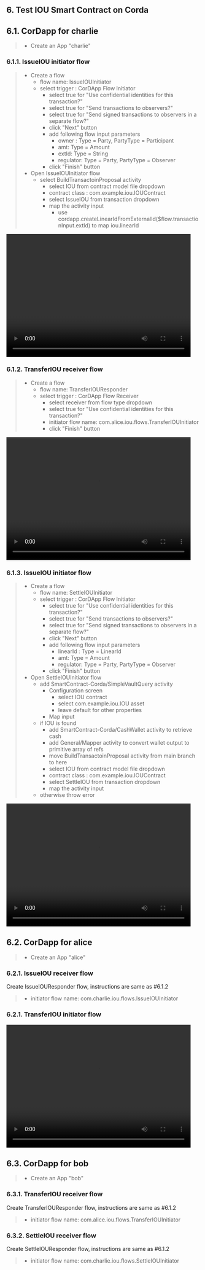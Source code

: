 ## 6. Test IOU Smart Contract on Corda

## 6.1. CorDapp for charlie
> * Create an App "charlie"

### 6.1.1. IssueIOU initiator flow
> * Create a flow 
>   * flow name: IssueIOUInitiator
>   * select trigger : CorDApp Flow Initiator
>      * select true for "Use confidential identities for this transaction?"
>      * select true for "Send transactions to observers?"
>      * select true for "Send signed transactions to observers in a separate flow?"
>      * click "Next" button
>      * add following flow input parameters
>         * owner :    Type = Party, PartyType = Participant
>         * amt:       Type = Amount<Currency> 
>         * extId:     Type = String
>         * regulator: Type = Party, PartyType = Observer
>      * click "Finish" button
> * Open IssueIOUInitiator flow
>   * select BuildTransactoinProposal activity
>      * select IOU from contract model file dropdown
>      * contract class : com.example.iou.IOUContract 
>      * select IssueIOU from transaction dropdown
>      * map the activity input
>         * use cordapp.createLinearIdFromExternalId($flow.transactionInput.extId) to map iou.linearId
<p><video width="480" height="320" controls="controls">
    <source src="videos/iouissueinitiator.mp4" type="video/mp4">
</video></p>

### 6.1.2. TransferIOU receiver flow

> * Create a flow 
>   * flow name: TransferIOUResponder
>   * select trigger : CorDApp Flow Receiver
>      * select receiver from flow type dropdown
>      * select true for "Use confidential identities for this transaction?"
>      * initiator flow name: com.alice.iou.flows.TransferIOUInitiator
>      * click "Finish" button

<p><video width="480" height="320" controls="controls">
    <source src="videos/ioutransferresponder.mp4" type="video/mp4">
</video></p>

### 6.1.3. IssueIOU initiator flow
> * Create a flow 
>   * flow name: SettleIOUInitiator
>   * select trigger : CorDApp Flow Initiator
>      * select true for "Use confidential identities for this transaction?"
>      * select true for "Send transactions to observers?"
>      * select true for "Send signed transactions to observers in a separate flow?"
>      * click "Next" button
>      * add following flow input parameters
>         * linearId : Type = LinearId
>         * amt:       Type = Amount<Currency> 
>         * regulator: Type = Party, PartyType = Observer
>      * click "Finish" button
> * Open SettleIOUInitiator flow
>   * add SmartContract-Corda/SimpleVaultQuery activity
>      * Configuration screen
>         * select IOU contract
>         * select com.example.iou.IOU asset
>         * leave default for other properties
>      * Map input
>   * if IOU is found
>      * add SmartContract-Corda/CashWallet activity to retrieve cash
>      * add General/Mapper activity to convert wallet output to primitive array of refs
>      * move BuildTransactoinProposal activity from main branch to here
>      * select IOU from contract model file dropdown
>      * contract class : com.example.iou.IOUContract 
>      * select SettleIOU from transaction dropdown
>      * map the activity input
>   * otherwise throw error

<p><video width="480" height="320" controls="controls">
    <source src="videos/iousettleinitiator.mp4" type="video/mp4">
</video></p>

## 6.2. CorDapp for alice
> * Create an App "alice"

### 6.2.1. IssueIOU receiver flow

Create IssueIOUResponder flow, instructions are same as #6.1.2

> * initiator flow name: com.charlie.iou.flows.IssueIOUInitiator

### 6.2.1. TransferIOU initiator flow

<p><video width="480" height="320" controls="controls">
    <source src="videos/ioutransferinitiator.mp4" type="video/mp4">
</video></p>

## 6.3. CorDapp for bob
> * Create an App "bob"

### 6.3.1. TransferIOU receiver flow

Create TransferIOUResponder flow, instructions are same as #6.1.2
> * initiator flow name: com.alice.iou.flows.TransferIOUInitiator

### 6.3.2. SettleIOU receiver flow

Create SettleIOUResponder flow, instructions are same as #6.1.2
> * initiator flow name: com.charlie.iou.flows.SettleIOUInitiator

